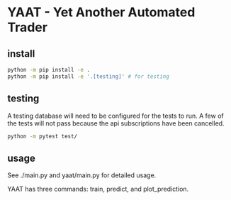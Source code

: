 # YAAT - Yet Another Automated Trader
## install
```sh
python -m pip install -e . 
python -m pip install -e '.[testing]' # for testing
```

## testing
A testing database will need to be configured for the tests to run.
A few of the tests will not pass because the api subscriptions
have been cancelled.
```sh
python -m pytest test/ 
```

## usage

See ./main.py and yaat/main.py for detailed usage.

YAAT has three commands: train, predict, and plot_prediction.